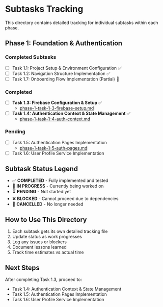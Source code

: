# Subtasks Tracking

This directory contains detailed tracking for individual subtasks within each phase.

## Phase 1: Foundation & Authentication

### Completed Subtasks
- [ ] Task 1.1: Project Setup & Environment Configuration ✅
- [ ] Task 1.2: Navigation Structure Implementation ✅
- [ ] Task 1.7: Onboarding Flow Implementation (Partial) 🔄

### Completed
- [ ] **Task 1.3: Firebase Configuration & Setup** ✅
  - [phase-1-task-1-3-firebase-setup.md](./phase-1-task-1-3-firebase-setup.md)
- [ ] **Task 1.4: Authentication Context & State Management** ✅
  - [phase-1-task-1-4-auth-context.md](./phase-1-task-1-4-auth-context.md)

### Pending
- [ ] Task 1.5: Authentication Pages Implementation
  - [phase-1-task-1-5-auth-pages.md](./phase-1-task-1-5-auth-pages.md)
- [ ] Task 1.6: User Profile Service Implementation

## Subtask Status Legend
- ✅ **COMPLETED** - Fully implemented and tested
- 🔄 **IN PROGRESS** - Currently being worked on
- ⏳ **PENDING** - Not started yet
- ❌ **BLOCKED** - Cannot proceed due to dependencies
- 🚫 **CANCELLED** - No longer needed

## How to Use This Directory
1. Each subtask gets its own detailed tracking file
2. Update status as work progresses
3. Log any issues or blockers
4. Document lessons learned
5. Track time estimates vs actual time

## Next Steps
After completing Task 1.3, proceed to:
- Task 1.4: Authentication Context & State Management
- Task 1.5: Authentication Pages Implementation
- Task 1.6: User Profile Service Implementation
